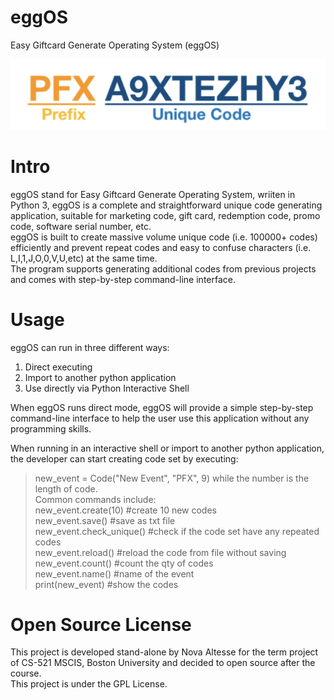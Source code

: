 # eggOS
Easy Giftcard Generate Operating System (eggOS)

![Sample](eggOS_image.jpeg)

# Intro
eggOS stand for Easy Giftcard Generate Operating System, wriiten in Python 3, eggOS is a complete and straightforward unique code generating application, suitable for marketing code, gift card, redemption code, promo code, software serial number, etc.  
eggOS is built to create massive volume unique code (i.e. 100000+ codes) efficiently and prevent repeat codes and easy to confuse characters (i.e. L,I,1,J,O,0,V,U,etc) at the same time.  
The program supports generating additional codes from previous projects and comes with step-by-step command-line interface.

# Usage
eggOS can run in three different ways:  
1.	Direct executing  
2.	Import to another python application  
3.	Use directly via Python Interactive Shell   

When eggOS runs direct mode, eggOS will provide a simple step-by-step command-line interface to help the user use this application without any programming skills.

When running in an interactive shell or import to another python application, the developer can start creating code set by executing:  
> new_event = Code("New Event", "PFX", 9) 
while the number is the length of code.  
Common commands include:  
> new_event.create(10) #create 10 new codes  
> new_event.save() #save as txt file  
> new_event.check_unique() #check if the code set have any repeated codes  
> new_event.reload() #reload the code from file without saving  
> new_event.count() #count the qty of codes  
> new_event.name() #name of the event  
> print(new_event) #show the codes  

# Open Source License
This project is developed stand-alone by Nova Altesse for the term project of CS-521 MSCIS, Boston University and decided to open source after the course.  
This project is under the GPL License.

